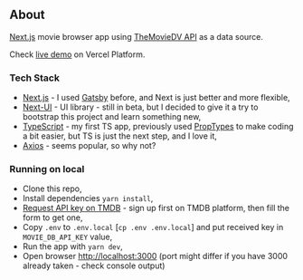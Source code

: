## About

[Next.js](https://nextjs.org/) movie browser app using [TheMovieDV API](https://developers.themoviedb.org/3/getting-started/introduction) as a data source.

Check [live demo](https://movies-lovat-beta.vercel.app/) on Vercel Platform.

### Tech Stack

* [Next.js](https://nextjs.org/) - I used [Gatsby](https://www.gatsbyjs.com/) before, and Next is just better and more flexible,
* [Next-UI](https://nextui.org/) - UI library - still in beta, but I decided to give it a try to bootstrap this project and learn something new,
* [TypeScript](https://www.typescriptlang.org/) - my first TS app, previously used [PropTypes](https://www.npmjs.com/package/prop-types) to make coding  a bit easier, but TS is just the next step, and I love it,
* [Axios](https://axios-http.com/) - seems popular, so why not?

### Running on local

* Clone this repo,
* Install dependencies `yarn install`,
* [Request API key on TMDB](https://www.themoviedb.org/settings/api) - sign up first on TMDB platform, then fill the form to get one,
* Copy `.env` to `.env.local` [`cp .env .env.local`] and put received key in `MOVIE_DB_API_KEY` value,
* Run the app with `yarn dev`,
* Open browser [http://localhost:3000](http://localhost:3000) (port might differ if you have 3000 already taken - check console output)
